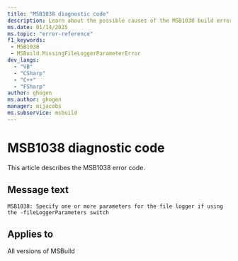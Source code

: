 ```yaml
---
title: "MSB1038 diagnostic code"
description: Learn about the possible causes of the MSB1038 build error, and get troubleshooting tips.
ms.date: 01/14/2025
ms.topic: "error-reference"
f1_keywords:
 - MSB1038
 - MSBuild.MissingFileLoggerParameterError
dev_langs:
  - "VB"
  - "CSharp"
  - "C++"
  - "FSharp"
author: ghogen
ms.author: ghogen
manager: mijacobs
ms.subservice: msbuild
---
```


# MSB1038 diagnostic code

<!-- :::ErrorDefinitionDescription::: -->
<!-- :::editable-content name="introDescription"::: -->
This article describes the MSB1038 error code.
<!-- :::editable-content-end::: -->

## Message text

`MSB1038: Specify one or more parameters for the file logger if using the -fileLoggerParameters switch`

<!-- :::editable-content name="postOutputDescription"::: -->
<!--
{StrBegin="MSBUILD : error MSB1038: "}
      UE: This happens if the user does something like "msbuild.exe -fileLoggerParameters:". The user must pass in one or more parameters
      after the switch e.g. "msbuild.exe -fileLoggerParameters:logfile=c:\temp\logfile".
      LOCALIZATION: The prefix "MSBUILD : error MSBxxxx:" should not be localized.
-->
<!-- :::editable-content-end::: -->
<!-- :::ErrorDefinitionDescription-end::: -->

## Applies to

All versions of MSBuild
